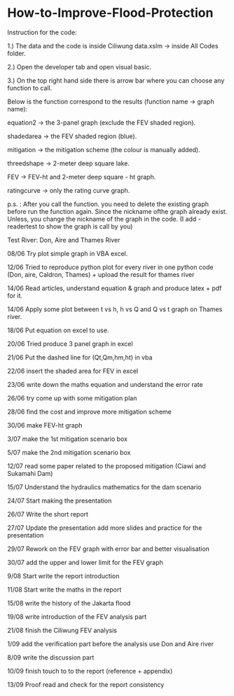 # How-to-Improve-Flood-Protection

Instruction for the code:

1.) The data and the code is inside Ciliwung data.xslm -> inside All Codes folder.

2.) Open the developer tab and open visual basic.

3.) On the top right hand side there is arrow bar where you can choose any function to call.

Below is the function correspond to the results (function name -> graph name):

equation2 -> the 3-panel graph (exclude the FEV shaded region).

shadedarea -> the FEV shaded region (blue).

mitigation -> the mitigation scheme (the colour is manually added).

threedshape -> 2-meter deep square lake.

FEV -> FEV-ht and 2-meter deep square - ht graph.

ratingcurve -> only the rating curve graph.

p.s. : After you call the function. you need to delete the existing graph before run the function again. Since the nickname ofthe graph already exist. Unless, you change the nickname of the graph in the code. (I add -readertest to show the graph is call by you)

Test River: Don, Aire and Thames River

08/06 Try plot simple graph in VBA excel.

12/06 Tried to reproduce python plot for every river in one python code (Don, aire, Caldron, Thames) + upload the result for thames river

14/06 Read articles, understand equation & graph and produce latex + pdf for it.

14/06 Apply some plot between t vs h, h vs Q and Q vs t graph on Thames river.

18/06 Put equation on excel to use.

20/06 Tried produce 3 panel graph in excel

21/06 Put the dashed line for (Qt,Qm,hm,ht) in vba

22/06 insert the shaded area for FEV in excel

23/06 write down the maths equation and understand the error rate

26/06 try come up with some mitigation plan

28/06 find the cost and improve more mitigation scheme

30/06 make FEV-ht graph

3/07 make the 1st mitigation scenario box

5/07 make the 2nd mitigation scenario box

12/07 read some paper related to the proposed mitigation (Ciawi and Sukamahi Dam)

15/07 Understand the hydraulics mathematics for the dam scenario

24/07 Start making the presentation

26/07 Write the short report

27/07 Update the presentation add more slides and practice for the presentation

29/07 Rework on the FEV graph with error bar and better visualisation

30/07 add the upper and lower limit for the FEV graph

9/08 Start write the report introduction

11/08 Start write the maths in the report

15/08 write the history of the Jakarta flood

19/08 write introduction of the FEV analysis part

21/08 finish the Ciliwung FEV analysis

1/09 add the verification part before the analysis use Don and Aire river

8/09 write the discussion part

10/09 finish touch to to the report (reference + appendix)

13/09 Proof read and check for the report consistency
